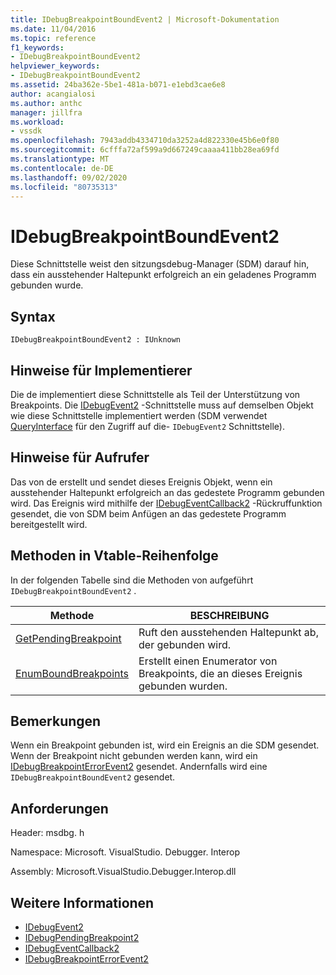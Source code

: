 ```yaml
---
title: IDebugBreakpointBoundEvent2 | Microsoft-Dokumentation
ms.date: 11/04/2016
ms.topic: reference
f1_keywords:
- IDebugBreakpointBoundEvent2
helpviewer_keywords:
- IDebugBreakpointBoundEvent2
ms.assetid: 24ba362e-5be1-481a-b071-e1ebd3cae6e8
author: acangialosi
ms.author: anthc
manager: jillfra
ms.workload:
- vssdk
ms.openlocfilehash: 7943addb4334710da3252a4d822330e45b6e0f80
ms.sourcegitcommit: 6cfffa72af599a9d667249caaaa411bb28ea69fd
ms.translationtype: MT
ms.contentlocale: de-DE
ms.lasthandoff: 09/02/2020
ms.locfileid: "80735313"
---
```

# <a name="idebugbreakpointboundevent2"></a>IDebugBreakpointBoundEvent2
Diese Schnittstelle weist den sitzungsdebug-Manager (SDM) darauf hin, dass ein ausstehender Haltepunkt erfolgreich an ein geladenes Programm gebunden wurde.

## <a name="syntax"></a>Syntax

```
IDebugBreakpointBoundEvent2 : IUnknown
```

## <a name="notes-for-implementers"></a>Hinweise für Implementierer
 Die de implementiert diese Schnittstelle als Teil der Unterstützung von Breakpoints. Die [IDebugEvent2](../../../extensibility/debugger/reference/idebugevent2.md) -Schnittstelle muss auf demselben Objekt wie diese Schnittstelle implementiert werden (SDM verwendet [QueryInterface](/cpp/atl/queryinterface) für den Zugriff auf die- `IDebugEvent2` Schnittstelle).

## <a name="notes-for-callers"></a>Hinweise für Aufrufer
 Das von de erstellt und sendet dieses Ereignis Objekt, wenn ein ausstehender Haltepunkt erfolgreich an das gedestete Programm gebunden wird. Das Ereignis wird mithilfe der [IDebugEventCallback2](../../../extensibility/debugger/reference/idebugeventcallback2.md) -Rückruffunktion gesendet, die von SDM beim Anfügen an das gedestete Programm bereitgestellt wird.

## <a name="methods-in-vtable-order"></a>Methoden in Vtable-Reihenfolge
 In der folgenden Tabelle sind die Methoden von aufgeführt `IDebugBreakpointBoundEvent2` .

|Methode|BESCHREIBUNG|
|------------|-----------------|
|[GetPendingBreakpoint](../../../extensibility/debugger/reference/idebugbreakpointboundevent2-getpendingbreakpoint.md)|Ruft den ausstehenden Haltepunkt ab, der gebunden wird.|
|[EnumBoundBreakpoints](../../../extensibility/debugger/reference/idebugbreakpointboundevent2-enumboundbreakpoints.md)|Erstellt einen Enumerator von Breakpoints, die an dieses Ereignis gebunden wurden.|

## <a name="remarks"></a>Bemerkungen
 Wenn ein Breakpoint gebunden ist, wird ein Ereignis an die SDM gesendet. Wenn der Breakpoint nicht gebunden werden kann, wird ein [IDebugBreakpointErrorEvent2](../../../extensibility/debugger/reference/idebugbreakpointerrorevent2.md) gesendet. Andernfalls wird eine `IDebugBreakpointBoundEvent2` gesendet.

## <a name="requirements"></a>Anforderungen
 Header: msdbg. h

 Namespace: Microsoft. VisualStudio. Debugger. Interop

 Assembly: Microsoft.VisualStudio.Debugger.Interop.dll

## <a name="see-also"></a>Weitere Informationen
- [IDebugEvent2](../../../extensibility/debugger/reference/idebugevent2.md)
- [IDebugPendingBreakpoint2](../../../extensibility/debugger/reference/idebugpendingbreakpoint2.md)
- [IDebugEventCallback2](../../../extensibility/debugger/reference/idebugeventcallback2.md)
- [IDebugBreakpointErrorEvent2](../../../extensibility/debugger/reference/idebugbreakpointerrorevent2.md)
